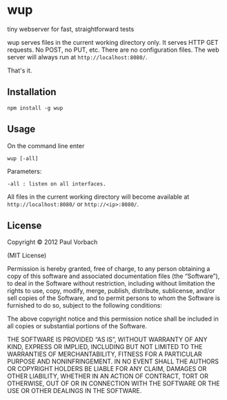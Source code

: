 # wup

tiny webserver for fast, straightforward tests

wup serves files in the current working directory only. It serves HTTP GET
requests. No POST, no PUT, etc. There are no configuration files. The web server
will always run at `http://localhost:8080/`.

That's it.

## Installation

    npm install -g wup

## Usage

On the command line enter

    wup [-all]

Parameters:

    -all : listen on all interfaces.

All files in the current working directory will become available at
`http://localhost:8080/` or `http://<ip>:8080/`.

## License

Copyright © 2012 Paul Vorbach

(MIT License)

Permission is hereby granted, free of charge, to any person obtaining a copy of
this software and associated documentation files (the “Software”), to deal in
the Software without restriction, including without limitation the rights to
use, copy, modify, merge, publish, distribute, sublicense, and/or sell copies of
the Software, and to permit persons to whom the Software is furnished to do so,
subject to the following conditions:

The above copyright notice and this permission notice shall be included in all
copies or substantial portions of the Software.

THE SOFTWARE IS PROVIDED “AS IS”, WITHOUT WARRANTY OF ANY KIND, EXPRESS OR
IMPLIED, INCLUDING BUT NOT LIMITED TO THE WARRANTIES OF MERCHANTABILITY, FITNESS
FOR A PARTICULAR PURPOSE AND NONINFRINGEMENT. IN NO EVENT SHALL THE AUTHORS OR
COPYRIGHT HOLDERS BE LIABLE FOR ANY CLAIM, DAMAGES OR OTHER LIABILITY, WHETHER
IN AN ACTION OF CONTRACT, TORT OR OTHERWISE, OUT OF OR IN CONNECTION WITH THE
SOFTWARE OR THE USE OR OTHER DEALINGS IN THE SOFTWARE.
